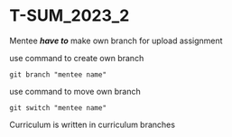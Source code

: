 # T-SUM_2023_2


Mentee **_have to_** make own branch for upload assignment <br>


use command to create own branch<br>


    git branch "mentee name"


use command to move own branch<br>

    git switch "mentee name"


Curriculum is written in curriculum branches
